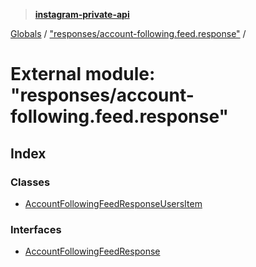 > **[instagram-private-api](../README.md)**

[Globals](../globals.md) / ["responses/account-following.feed.response"](_responses_account_following_feed_response_.md) /

# External module: "responses/account-following.feed.response"

## Index

### Classes

* [AccountFollowingFeedResponseUsersItem](../classes/_responses_account_following_feed_response_.accountfollowingfeedresponseusersitem.md)

### Interfaces

* [AccountFollowingFeedResponse](../interfaces/_responses_account_following_feed_response_.accountfollowingfeedresponse.md)